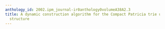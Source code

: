 ```yaml
---
anthology_id: 2002.ipm_journal-ir0anthology0volumeA38A2.3
title: A dynamic construction algorithm for the Compact Patricia trie using the hierarchical
  structure
---
```

